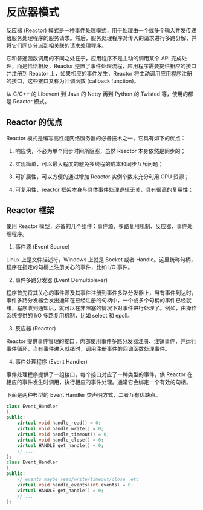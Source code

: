 <!--
 * @Author : Hu Jingbo
 * @Date   : 2021-11-21
-->

# 反应器模式

反应器 (Reactor) 模式是一种事件处理模式，用于处理由一个或多个输入并发传递给服务处理程序的服务请求。然后，服务处理程序对传入的请求进行多路分解，并将它们同步分派到相关联的请求处理程序。

它和普通函数调用的不同之处在于，应用程序不是主动的调用某个 API 完成处理，而是恰恰相反，Reactor 逆置了事件处理流程，应用程序需要提供相应的接口并注册到 Reactor 上，如果相应的事件发生，Reactor 将主动调用应用程序注册的接口，这些接口又称为回调函数 (callback function)。

从 C/C++ 的 Libevent 到 Java 的 Netty 再到 Python 的 Twisted 等，使用的都是 Reactor 模式。

## Reactor 的优点

Reactor 模式是编写高性能网络服务器的必备技术之一，它具有如下的优点：

1. 响应快，不必为单个同步时间所阻塞，虽然 Reactor 本身依然是同步的；

2. 实现简单，可以最大程度的避免多线程的成本和同步互斥问题；

3. 可扩展性，可以方便的通过增加 Reactor 实例个数来充分利用 CPU 资源；

4. 可复用性，reactor 框架本身与具体事件处理逻辑无关，具有很高的复用性；

## Reactor 框架

使用 Reactor 模型，必备的几个组件：事件源、多路复用机制、反应器、事件处理程序。

1. 事件源 (Event Source)

Linux 上是文件描述符，Windows 上就是 Socket 或者 Handle。这里统称句柄，程序在指定的句柄上注册关心的事件，比如 I/O 事件。

2. 事件多路分发器 (Event Demultiplexer)

程序首先将其关心的事件源及其事件注册到事件多路分发器上，当有事件到达时，事件多路分发器会发出通知在已经注册的句柄中，一个或多个句柄的事件已经就绪，程序收到通知后，就可以在非阻塞的情况下对事件进行处理了。例如，由操作系统提供的 I/O 多路复用机制，比如 select 和 epoll。

3. 反应器 (Reactor)

Reactor 提供事件管理的接口，内部使用事件多路分发器注册、注销事件，并运行事件循环，当有事件进入就绪时，调用注册事件的回调函数处理事件。

4. 事件处理程序 (Event Handler)

事件处理程序提供了一组接口，每个接口对应了一种类型的事件，供 Reactor 在相应的事件发生时调用，执行相应的事件处理。通常它会绑定一个有效的句柄。

下面是两种典型的 Event Handler 类声明方式，二者互有优缺点。

```cpp
class Event_Handler 
{ 
public: 
    virtual void handle_read() = 0; 
    virtual void handle_write() = 0; 
    virtual void handle_timeout() = 0; 
    virtual void handle_close() = 0; 
    virtual HANDLE get_handle() = 0; 
    // ...
}; 
class Event_Handler 
{ 
public: 
    // events maybe read/write/timeout/close .etc 
    virtual void handle_events(int events) = 0; 
    virtual HANDLE get_handle() = 0; 
    // ... 
};
```